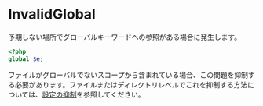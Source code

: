 # InvalidGlobal
予期しない場所でグローバルキーワードへの参照がある場合に発生します。

```php
<?php
global $e;
```

ファイルがグローバルでないスコープから含まれている場合、この問題を抑制する必要があります。ファイルまたはディレクトリレベルでこれを抑制する方法については、[設定の抑制](../dealing_with_code_issues/#suppressing-issues)を参照してください。
